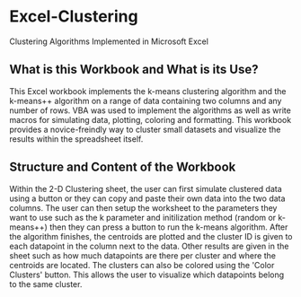 # Excel-Clustering
Clustering Algorithms Implemented in Microsoft Excel

## What is this Workbook and What is its Use?

<p>This Excel workbook implements the k-means clustering algorithm and the k-means++ algorithm on a range of data 
containing two columns and any number of rows. VBA was used to implement the algorithms as well as write macros 
for simulating data, plotting, coloring and formatting. This workbook provides a novice-freindly way to cluster small
datasets and visualize the results within the spreadsheet itself.</p>

## Structure and Content of the Workbook

<p>Within the 2-D Clustering sheet, the user can first simulate clustered data using a button or they can copy and
paste their own data into the two data columns. The user can then setup the worksheet to the parameters they want to use such
as the k parameter and initilization method (random or k-means++) then they can press a button to run the k-means algorithm. After the algorithm finishes, the
centroids are plotted and the cluster ID is given to each datapoint in the column next to the data. Other results are given
in the sheet such as how much datapoints are there per cluster and where the centroids are located. The clusters can also be colored
using the 'Color Clusters' button. This allows the user to visualize which datapoints belong to the same cluster.</p>
